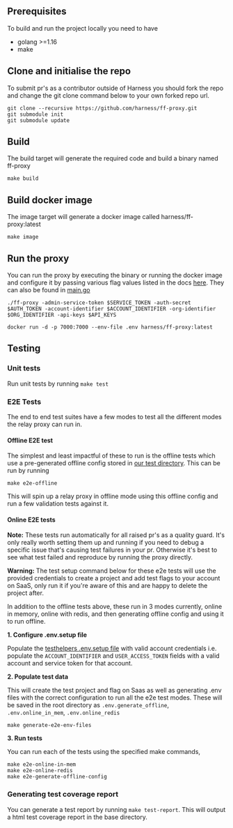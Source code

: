 ## Prerequisites

To build and run the project locally you need to have

- golang >=1.16
- make

## Clone and initialise the repo
To submit pr's as a contributor outside of Harness you should fork the repo and change the git clone command below to your own forked repo url.
```
git clone --recursive https://github.com/harness/ff-proxy.git
git submodule init
git submodule update
```

## Build

The build target will generate the required code and build a binary named ff-proxy

```
make build
```

## Build docker image
The image target will generate a docker image called harness/ff-proxy:latest

```
make image
```

## Run the proxy
You can run the proxy by executing the binary or running the docker image and configure it by passing various flag values listed in the docs [here](https://docs.harness.io/article/rae6uk12hk-deploy-relay-proxy#configure_the_relay_proxy). They can also be found in [main.go](https://github.com/harness/ff-proxy/blob/main/cmd/ff-proxy/main.go)

```
./ff-proxy -admin-service-token $SERVICE_TOKEN -auth-secret $AUTH_TOKEN -account-identifier $ACCOUNT_IDENTIFIER -org-identifier $ORG_IDENTIFIER -api-keys $API_KEYS
```

```
docker run -d -p 7000:7000 --env-file .env harness/ff-proxy:latest 
```

## Testing
### Unit tests
Run unit tests by running 
```make test```

### E2E Tests
The end to end test suites have a few modes to test all the different modes the relay proxy can run in.
#### Offline E2E test
The simplest and least impactful of these to run is the offline tests which use a pre-generated offline config stored in [our test directory](/tests/e2e/testdata/config). This can be run by running 
```
make e2e-offline
```
This will spin up a relay proxy in offline mode using this offline config and run a few validation tests against it.

#### Online E2E tests
**Note:** These tests run automatically for all raised pr's as a quality guard. It's only really worth setting them up and running if you need to debug a specific issue that's causing test failures in your pr. Otherwise it's best to see what test failed and reproduce by running the proxy directly.

**Warning:** The test setup command below for these e2e tests will use the provided credentials to create a project and add test flags to your account on SaaS, only run it if you're aware of this and are happy to delete the project after.

In addition to the offline tests above, these run in 3 modes currently, online in memory, online with redis, and then generating offline config and using it to run offline.

**1. Configure .env.setup file**

Populate the [testhelpers .env.setup file](/tests/e2e/testhelpers/setup/.env.setup) with valid account credentials i.e. populate the ``ACCOUNT_IDENTIFIER`` and ``USER_ACCESS_TOKEN`` fields with a valid account and service token for that account.

**2. Populate test data**

This will create the test project and flag on Saas as well as generating .env files with the correct configuration to run all the e2e test modes. These will be saved in the root directory as ```.env.generate_offline```, ``.env.online_in_mem``, ``.env.online_redis``
```
make generate-e2e-env-files
```
**3. Run tests**

You can run each of the tests using the specified make commands, 
```
make e2e-online-in-mem
make e2e-online-redis
make e2e-generate-offline-config
```


### Generating test coverage report
You can generate a test report by running ```make test-report```. This will output a html test coverage report in the base directory.